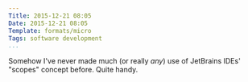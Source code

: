 ```yaml
---
Title: 2015-12-21 08:05
Date: 2015-12-21 08:05
Template: formats/micro
Tags: software development
...
```


Somehow I've never made much (or really *any*) use of JetBrains IDEs' "scopes"
concept before. Quite handy.
